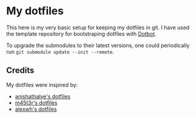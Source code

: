 My dotfiles
=================

This here is my very basic setup for keeping my dotfiles in git. I have used the
template repository for bootstraping dotfiles with [Dotbot][dotbot].

To upgrade the submodules to their latest versions, one could periodically run
`git submodule update --init --remote`.

Credits
-----------
My dotfiles were inspired by:

* [anishathalye's dotfiles][anishathalye_dotfiles]
* [m45t3r's dotfiles][m45t3r_dotfiles]
* [alexwh's dotfiles][alexwh_dotfiles]

[dotbot]: https://github.com/anishathalye/dotbot
[fork]: https://github.com/anishathalye/dotfiles_template/fork
[anishathalye_dotfiles]: https://github.com/anishathalye/dotfiles
[m45t3r_dotfiles]: https://github.com/m45t3r/dotfiles
[alexwh_dotfiles]: https://github.com/alexwh/dotfiles
